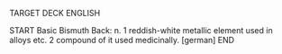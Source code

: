 TARGET DECK
ENGLISH

START
Basic
Bismuth
Back: n. 1 reddish-white metallic element used in alloys etc. 2 compound of it used medicinally. [german]
END

